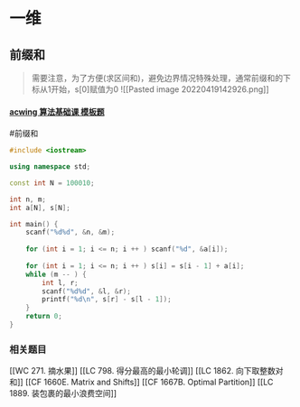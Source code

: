 # 一维

## 前缀和
> 需要注意，为了方便(求区间和)，避免边界情况特殊处理，通常前缀和的下标从1开始，s[0]赋值为0
![[Pasted image 20220419142926.png]]
#### [acwing 算法基础课 模板题](https://www.acwing.com/activity/content/problem/content/829/)
#前缀和
~~~c++
#include <iostream>

using namespace std; 

const int N = 100010; 

int n, m; 
int a[N], s[N]; 

int main() {
    scanf("%d%d", &n, &m); 
    
    for (int i = 1; i <= n; i ++ ) scanf("%d", &a[i]);
    
    for (int i = 1; i <= n; i ++ ) s[i] = s[i - 1] + a[i]; 
    while (m -- ) {
        int l, r; 
        scanf("%d%d", &l, &r); 
        printf("%d\n", s[r] - s[l - 1]); 
    }
    return 0; 
}
~~~

### 相关题目
[[WC 271. 摘水果]]
[[LC 798. 得分最高的最小轮调]]
[[LC 1862. 向下取整数对和]]
[[CF 1660E. Matrix and Shifts]]
[[CF 1667B. Optimal Partition]]
[[LC 1889. 装包裹的最小浪费空间]]
